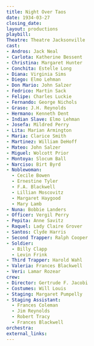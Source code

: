 ```yaml
---
title: Night Over Taos
date: 1934-03-27
closing_date:
layout: productions
playbill:
Theatre: Theatre Jacksonville
cast:
- Andros: Jack Neal
- Carlota: Katherine Bessent
- Christina: Margaret Hunter
- Conchita: Estelle Long
- Diana: Virginia Sims
- Diego: Elmo Lehman
- Don Mario: John Salzer
- Fedrico: Martin Sack
- Felipe: Charles Luckie
- Fernando: George Nichols
- Graso: J.H. Reynolds
- Hermano: Kenneth Dent
- Indian Slave: Elmo Lehman
- Josefa: Mildred Perry
- Lita: Marian Armington
- Maria: Clarice Smith
- Martinez: William DeHoff
- Mateo: John Salzer
- Miguel: Wolcott Prior
- Montoya: Slocum Ball
- Narciso: Birt Byrd
- Noblewoman:
  - Cecile Bowen
  - Ernestine Tyler
  - F.A. Blackwell
  - Lillian Moscovitz
  - Margaret Haygood
  - Mary Lamb
- Nuna: Bobbie Landers
- Officer: Vergil Perry
- Pepita: Anne Savitz
- Raquel: Lady Claire Grover
- Santos: Clyde Harris
- Second Trapper: Ralph Cooper
- Soldier:
  - Billy Clapp
  - Levin Frink
- Third Trapper: Harold Wahl
- Valeria: Frances Blackwell
- Veri: Lamar Rozear
crew:
- Director: Gertrude F. Jacobi
- Costumes: Will Louis
- Staging: Margaret Pumpelly
- Staging Assistant:
  - Frances Coleman
  - Jim Reynolds
  - Robert Tracy
  - Frances Blackwell
orchestra:
external_links:
---
```


